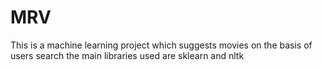 # MRV
This is a machine learning project which suggests movies on the basis of users search the main libraries used are sklearn and nltk
